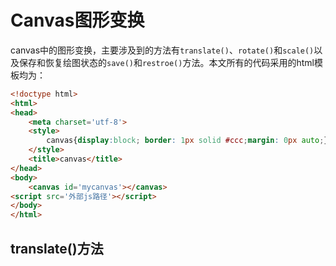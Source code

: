 # Canvas图形变换
canvas中的图形变换，主要涉及到的方法有`translate()`、`rotate()`和`scale()`以及保存和恢复绘图状态的`save()`和`restroe()`方法。本文所有的代码采用的html模板均为：
```html
<!doctype html>
<html>
<head>
	<meta charset='utf-8'>
	<style>
		canvas{display:block; border: 1px solid #ccc;margin: 0px auto;}
	</style>
	<title>canvas</title>
</head>
<body>
	<canvas id='mycanvas'></canvas>
<script src='外部js路径'></script>
</body>
</html>
```

## translate()方法
